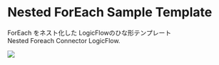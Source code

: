 # Nested ForEach Sample Template

ForEach をネスト化した LogicFlowのひな形テンプレート<br />
Nested Foreach Connector LogicFlow.

<a href="https://portal.azure.com/#create/Microsoft.Template/uri/https%3A%2F%2Fraw.githubusercontent.com%2Fahf0124%2FLogicFlow-ja%2Fmaster%2FNestedForEachLogicFlow%2Fnestedforeachtemplate.json" target="_blank">
    <img src="http://azuredeploy.net/deploybutton.png"/>
</a>
